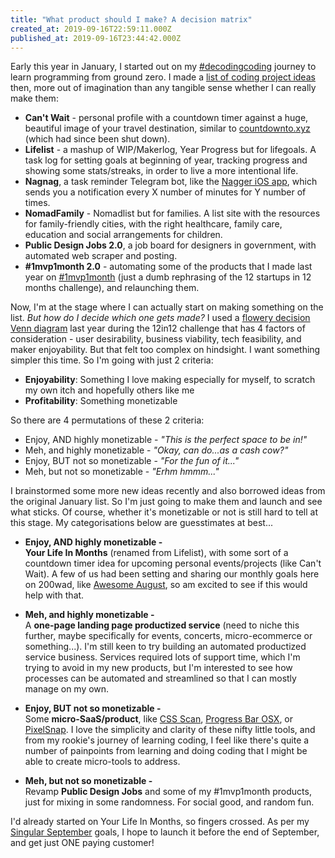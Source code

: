 ```yaml
---
title: "What product should I make? A decision matrix"
created_at: 2019-09-16T22:59:11.000Z
published_at: 2019-09-16T23:44:42.000Z
---
```

Early this year in January, I started out on my [#decodingcoding](https://200wordsaday.com/writers/jasonleow/collections/135c32f17d2fdcb) journey to learn programming from ground zero. I made a [list of coding project ideas](https://200wordsaday.com/words/decoding-coding-my-coding-project-ideas-24405c2f1f59178fd) then, more out of imagination than any tangible sense whether I can really make them:

  

*   **Can't Wait** - personal profile with a countdown timer against a huge, beautiful image of your travel destination, similar to [countdownto.xyz](https://countdownto.xyz/) (which had since been shut down). 
*   **Lifelist** - a mashup of WIP/Makerlog, Year Progress but for lifegoals. A task log for setting goals at beginning of year, tracking progress and showing some stats/streaks, in order to live a more intentional life.
*   **Nagnag**, a task reminder Telegram bot, like the [Nagger iOS app](https://jackm.co.uk/nagger/), which sends you a notification every X number of minutes for Y number of times.
*   **NomadFamily** - Nomadlist but for families. A list site with the resources for family-friendly cities, with the right healthcare, family care, education and social arrangements for children.
*   **Public Design Jobs 2.0**, a job board for designers in government, with automated web scraper and posting. 
*   **#1mvp1month 2.0** - automating some of the products that I made last year on [#1mvp1month](https://200wordsaday.com/words/my-maker-year-in-products-made-5185c0f4273ac376) (just a dumb rephrasing of the 12 startups in 12 months challenge), and relaunching them.

  

Now, I'm at the stage where I can actually start on making something on the list. _But how do I decide which one gets made?_ I used a [flowery decision Venn diagram](https://jasonleow.sg/310/1mvp1month/) last year during the 12in12 challenge that has 4 factors of consideration - user desirability, business viability, tech feasibility, and maker enjoyability. But that felt too complex on hindsight. I want something simpler this time. So I'm going with just 2 criteria:

  

*   **Enjoyability**: Something I love making especially for myself, to scratch my own itch and hopefully others like me
*   **Profitability**: Something monetizable 

  

So there are 4 permutations of these 2 criteria:

  

*   Enjoy, AND highly monetizable - _"This is the perfect space to be in!"_
*   Meh, and highly monetizable - _"Okay, can do...as a cash cow?"_
*   Enjoy, BUT not so monetizable - _"For the fun of it..."_
*   Meh, but not so monetizable - _"Erhm hmmm..."_

  

I brainstormed some more new ideas recently and also borrowed ideas from the original January list. So I'm just going to make them and launch and see what sticks. Of course, whether it's monetizable or not is still hard to tell at this stage. My categorisations below are guesstimates at best...

  

*   **Enjoy, AND highly monetizable -**  
    **Your Life In Months** (renamed from Lifelist), with some sort of a countdown timer idea for upcoming personal events/projects (like Can't Wait). A few of us had been setting and sharing our monthly goals here on 200wad, like [Awesome August](https://200wordsaday.com/words/re-awesome-august-wrap-up-262425d6b7a7f28765), so am excited to see if this would help with that.

  

*   **Meh, and highly monetizable -**  
    A **one-page landing page productized service** (need to niche this further, maybe specifically for events, concerts, micro-ecommerce or something...). I'm still keen to try building an automated productized service business. Services required lots of support time, which I'm trying to avoid in my new products, but I'm interested to see how processes can be automated and streamlined so that I can mostly manage on my own.

  

*   **Enjoy, BUT not so monetizable -**  
    Some **micro-SaaS/product**, like [CSS Scan](https://getcssscan.com/), [Progress Bar OSX](https://www.progressbarosx.com/), or [PixelSnap](https://getpixelsnap.com/). I love the simplicity and clarity of these nifty little tools, and from my rookie's journey of learning coding, I feel like there's quite a number of painpoints from learning and doing coding that I might be able to create micro-tools to address. 

  

*   **Meh, but not so monetizable -**  
    Revamp **Public Design Jobs** and some of my #1mvp1month products, just for mixing in some randomness. For social good, and random fun.

  

I'd already started on Your Life In Months, so fingers crossed. As per my [Singular September](https://200wordsaday.com/words/singular-september-263275d6d1e4da5cd5) goals, I hope to launch it before the end of September, and get just ONE paying customer!
